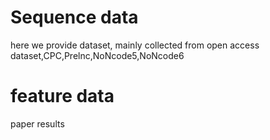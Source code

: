 # Sequence data
here we provide dataset, mainly collected from open access dataset,CPC,Prelnc,NoNcode5,NoNcode6
# feature data
paper results
